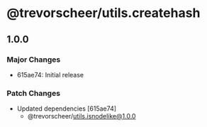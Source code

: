 # @trevorscheer/utils.createhash

## 1.0.0
### Major Changes

- 615ae74: Initial release

### Patch Changes

- Updated dependencies [615ae74]
  - @trevorscheer/utils.isnodelike@1.0.0
